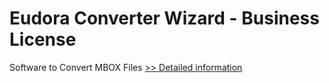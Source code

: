 # Eudora Converter Wizard - Business License
Software to Convert MBOX Files
[>> Detailed information](https://secure.shareit.com/shareit/product.html?productid=300854246&affiliateid=200057808)